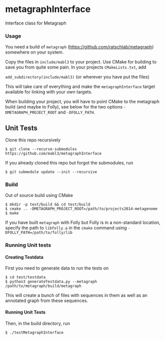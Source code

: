 # metagraphInterface
Interface class for Metagraph

### Usage

You need a build of `metagraph` (https://github.com/ratschlab/metagraph) somewhere on your system.

Copy the files in `include/mabl3` to your project. Use CMake for building to
save you from quite some pain. In your projects `CMakeLists.txt`, add

`add_subdirectory(include/mabl3)` (or wherever you have put the files)

This will take care of everything and make the `metagraphInterface` target
available for linking with your own targets.

When building your project, you will have to point CMake to the metagraph build (and maybe to Folly),
see below for the two options `-DMETAGRAPH_PROJECT_ROOT` and `-DFOLLY_PATH`.

## Unit Tests

Clone this repo recursively

`$ git clone --recurse-submodules https://github.com/mabl3/metagraphInterface`

If you already cloned this repo but forgot the submodules, run

`$ git submodule update --init --recursive`

### Build

Out of source build using CMake

```
$ mkdir -p test/build && cd test/build
$ cmake .. -DMETAGRAPH_PROJECT_ROOT=/path/to/projects2014-metagenome
$ make
```

If you have built `metagraph` with Folly but Folly is in a non-standard location,
specify the path to `libfolly.a` in the `cmake` command using `-DFOLLY_PATH=/path/to/folly/lib`

### Running Unit tests

#### Creating Testdata

First you need to generate data to run the tests on

```
$ cd test/testdata
$ python3 generateTestdata.py --metagraph /path/to/metagraph/build/metagraph
```

This will create a bunch of files with sequences in them as well as an
annotated graph from these sequences.

#### Running Unit Tests

Then, in the build directory, run

`$ ./testMetagraphInterface`
